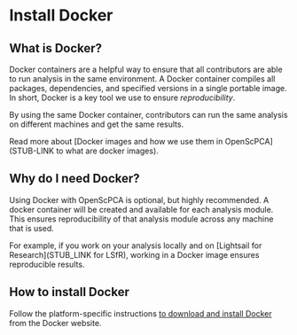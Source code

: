 # Install Docker

## What is Docker?

Docker containers are a helpful way to ensure that all contributors are able to run analysis in the same environment.
A Docker container compiles all packages, dependencies, and specified versions in a single portable image.
In short, Docker is a key tool we use to ensure _reproducibility_.

By using the same Docker container, contributors can run the same analysis on different machines and get the same results.

Read more about [Docker images and how we use them in OpenScPCA](STUB-LINK to what are docker images).

## Why do I need Docker?

Using Docker with OpenScPCA is optional, but highly recommended.
A docker container will be created and available for each analysis module.
This ensures reproducibility of that analysis module across any machine that is used.

For example, if you work on your analysis locally and on [Lightsail for Research](STUB_LINK for LSfR), working in a Docker image ensures reproducible results.

## How to install Docker

Follow the platform-specific instructions [to download and install Docker](https://docs.docker.com/get-docker/) from the Docker website.
